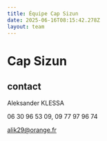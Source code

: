 ```yaml
---
title: Équipe Cap Sizun
date: 2025-06-16T08:15:42.278Z
layout: team
---
```


# Cap Sizun



## contact 

Aleksander KLESSA

06 30 96 53 09, 09 77 97 96 74

alik29@orange.fr

